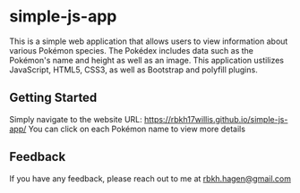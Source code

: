 # simple-js-app

This is a simple web application that allows users to view information about various Pokémon species. The Pokédex includes data such as the Pokémon's name and height as well as an image. This application ustilizes JavaScript, HTML5, CSS3, as well as Bootstrap and polyfill plugins.

## Getting Started

Simply navigate to the website URL: https://rbkh17willis.github.io/simple-js-app/
You can click on each Pokémon name to view more details

## Feedback

If you have any feedback, please reach out to me at rbkh.hagen@gmail.com
